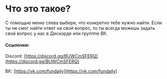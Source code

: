 # Что это такое?

С помощью меню слева выбери, что конкретно тебе нужно найти. Если ты не смог найти ответ на свой вопрос, то ты всегда можешь задать свой вопрос у нас в Дискорде или групппе ВК.

#### Ссылочки:

Discord: [https://discord.gg/BUWCmSFERQ](https://discord.gg/BUWCmSFERQ)

ВК: [https://vk.com/fundaily](https://vk.com/fundaily)
